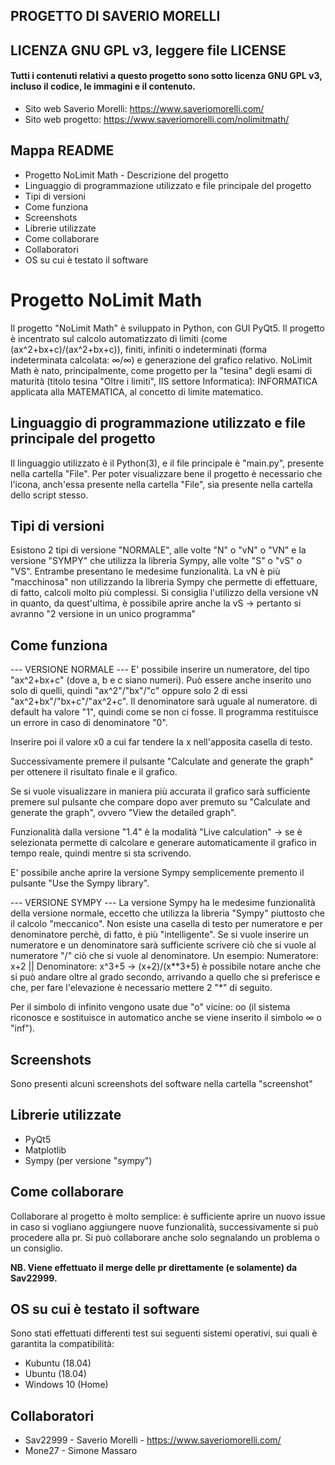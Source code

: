 ## PROGETTO DI SAVERIO MORELLI
## LICENZA GNU GPL v3, leggere file LICENSE
#### Tutti i contenuti relativi a questo progetto sono sotto licenza GNU GPL v3, incluso il codice, le immagini e il contenuto.

- Sito web Saverio Morelli: https://www.saveriomorelli.com/
- Sito web progetto: https://www.saveriomorelli.com/nolimitmath/

## Mappa README
- Progetto NoLimit Math - Descrizione del progetto
- Linguaggio di programmazione utilizzato e file principale del progetto
- Tipi di versioni
- Come funziona
- Screenshots
- Librerie utilizzate
- Come collaborare
- Collaboratori
- OS su cui è testato il software

# Progetto NoLimit Math
Il progetto "NoLimit Math" è sviluppato in Python, con GUI PyQt5.
Il progetto è incentrato sul calcolo automatizzato di limiti (come (ax^2+bx+c)/(ax^2+bx+c)), finiti, infiniti o indeterminati (forma indeterminata calcolata: ∞/∞) e generazione del grafico relativo.
NoLimit Math è nato, principalmente, come progetto per la "tesina" degli esami di maturità (titolo tesina "Oltre i limiti", IIS settore Informatica): INFORMATICA applicata alla MATEMATICA, al concetto di limite matematico.

## Linguaggio di programmazione utilizzato e file principale del progetto
Il linguaggio utilizzato è il Python(3), e il file principale è "main.py", presente nella cartella "File".
Per poter visualizzare bene il progetto è necessario che l'icona, anch'essa presente nella cartella "File", sia presente nella cartella dello script stesso.

## Tipi di versioni
Esistono 2 tipi di versione "NORMALE", alle volte "N" o "vN" o "VN" e la versione "SYMPY" che utilizza la libreria Sympy, alle volte "S" o "vS" o "VS".
Entrambe presentano le medesime funzionalità.
La vN è più "macchinosa" non utilizzando la libreria Sympy che permette di effettuare, di fatto, calcoli molto più complessi.
Si consiglia l'utilizzo della versione vN in quanto, da quest'ultima, è possibile aprire anche la vS -> pertanto si avranno "2 versione in un unico programma"

## Come funziona
--- VERSIONE NORMALE ---
E' possibile inserire un numeratore, del tipo "ax^2+bx+c" (dove a, b e c siano numeri). Può essere anche inserito uno solo di quelli, quindi "ax^2"/"bx"/"c" oppure solo 2 di essi "ax^2+bx"/"bx+c"/"ax^2+c".
Il denominatore sarà uguale al numeratore. di default ha valore "1", quindi come se non ci fosse.
Il programma restituisce un errore in caso di denominatore "0".

Inserire poi il valore x0 a cui far tendere la x nell'apposita casella di testo.

Successivamente premere il pulsante "Calculate and generate the graph" per ottenere il risultato finale e il grafico.

Se si vuole visualizzare in maniera più accurata il grafico sarà sufficiente premere sul pulsante che compare dopo aver premuto su "Calculate and generate the graph", ovvero "View the detailed graph".

Funzionalità dalla versione "1.4" è la modalità "Live calculation" -> se è selezionata permette di calcolare e generare automaticamente il grafico in tempo reale, quindi mentre si sta scrivendo.

E' possibile anche aprire la versione Sympy semplicemente premento il pulsante "Use the Sympy library".

--- VERSIONE SYMPY ---
La versione Sympy ha le medesime funzionalità della versione normale, eccetto che utilizza la libreria "Sympy" piuttosto che il calcolo "meccanico".
Non esiste una casella di testo per numeratore e per denominatore perchè, di fatto, è più "intelligente".
Se si vuole inserire un numeratore e un denominatore sarà sufficiente scrivere ciò che si vuole al numeratore "/" ciò che si vuole al denominatore. Un esempio:
Numeratore: x+2 || Denominatore: x^3+5
-> (x+2)/(x\*\*3+5)
è possibile notare anche che si può andare oltre al grado secondo, arrivando a quello che si preferisce e che, per fare l'elevazione è necessario mettere 2 "\*" di seguito.

Per il simbolo di infinito vengono usate due "o" vicine: oo (il sistema riconosce e sostituisce in automatico anche se viene inserito il simbolo ∞ o "inf").

## Screenshots
Sono presenti alcuni screenshots del software nella cartella "screenshot"

## Librerie utilizzate
- PyQt5
- Matplotlib
- Sympy (per versione "sympy")

## Come collaborare
Collaborare al progetto è molto semplice: è sufficiente aprire un nuovo issue in caso si vogliano aggiungere nuove funzionalità, successivamente si può procedere alla pr.
Si può collaborare anche solo segnalando un problema o un consiglio.

**NB. Viene effettuato il merge delle pr direttamente (e solamente) da Sav22999.**

## OS su cui è testato il software
Sono stati effettuati differenti test sui seguenti sistemi operativi, sui quali è garantita la compatibilità:
- Kubuntu (18.04)
- Ubuntu (18.04)
- Windows 10 (Home)

## Collaboratori
- Sav22999 - Saverio Morelli - https://www.saveriomorelli.com/
- Mone27 - Simone Massaro
